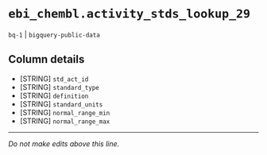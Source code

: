 # `ebi_chembl.activity_stds_lookup_29`
`bq-1` | `bigquery-public-data`

## Column details
* [STRING]    `std_act_id`
* [STRING]    `standard_type`
* [STRING]    `definition`
* [STRING]    `standard_units`
* [STRING]    `normal_range_min`
* [STRING]    `normal_range_max`

-------------------------------------------------------------------------------
*Do not make edits above this line.*
